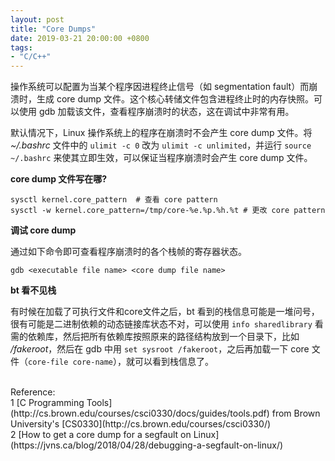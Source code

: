 ```yaml
---
layout: post
title: "Core Dumps"
date: 2019-03-21 20:00:00 +0800
tags:
- "C/C++"
---
```


操作系统可以配置为当某个程序因进程终止信号（如 segmentation fault）而崩溃时，生成 core dump 文件。这个核心转储文件包含进程终止时的内存快照。可以使用 gdb 加载该文件，查看程序崩溃时的状态，这在调试中非常有用。

默认情况下，Linux 操作系统上的程序在崩溃时不会产生 core dump 文件。将 *~/.bashrc* 文件中的 `ulimit -c 0` 改为 `ulimit -c unlimited`，并运行 `source ~/.bashrc` 来使其立即生效，可以保证当程序崩溃时会产生 core dump 文件。

**core dump 文件写在哪?**

```
sysctl kernel.core_pattern  # 查看 core pattern
sysctl -w kernel.core_pattern=/tmp/core-%e.%p.%h.%t # 更改 core pattern
```

**调试 core dump**

通过如下命令即可查看程序崩溃时的各个栈帧的寄存器状态。

```
gdb <executable file name> <core dump file name>
```

**bt 看不见栈**

有时候在加载了可执行文件和core文件之后，bt 看到的栈信息可能是一堆问号，很有可能是二进制依赖的动态链接库状态不对，可以使用 `info sharedlibrary` 看需的依赖库，然后把所有依赖库按照原来的路径结构放到一个目录下，比如 */fakeroot*，然后在 gdb 中用 `set sysroot /fakeroot`，之后再加载一下 core 文件（`core-file core-name`），就可以看到栈信息了。

<br>
<span class="post-meta">
Reference:
</span>
<br>
<span class="post-meta">
1 [C Programming Tools](http://cs.brown.edu/courses/csci0330/docs/guides/tools.pdf) from Brown University's [CS0330](http://cs.brown.edu/courses/csci0330/) <br>
2 [How to get a core dump for a segfault on Linux](https://jvns.ca/blog/2018/04/28/debugging-a-segfault-on-linux/) <br>
</span>

